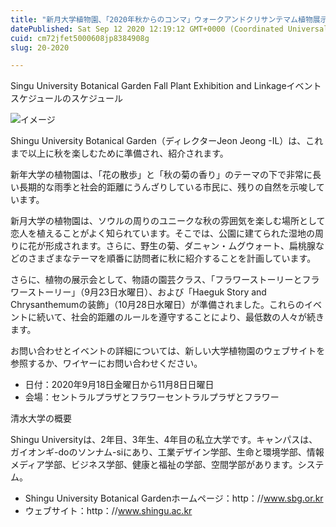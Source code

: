 ```yaml
---
title: "新月大学植物園、「2020年秋からのコンマ」ウォークアンドクリサンテマム植物展示会"
datePublished: Sat Sep 12 2020 12:19:12 GMT+0000 (Coordinated Universal Time)
cuid: cm72jfet5000608jp8384908g
slug: 20-2020

---
```



Singu University Botanical Garden Fall Plant Exhibition and Linkageイベントスケジュールのスケジュール

![イメージ](https://cdn.hashnode.com/res/hashnode/image/upload/v1739402648070/c9bb5cfb-35af-487d-b8b3-e3b223c16599.jpeg)

Shingu University Botanical Garden（ディレクターJeon Jeong -IL）は、これまで以上に秋を楽しむために準備され、紹介されます。

新年大学の植物園は、「花の散歩」と「秋の菊の香り」のテーマの下で非常に長い長期的な雨季と社会的距離にうんざりしている市民に、残りの自然を示唆しています。

新月大学の植物園は、ソウルの周りのユニークな秋の雰囲気を楽しむ場所として恋人を植えることがよく知られています。そこでは、公園に建てられた湿地の周りに花が形成されます。さらに、野生の菊、ダニャン・ムグウォート、扁桃腺などのさまざまなテーマを順番に訪問者に秋に紹介することを計画しています。

さらに、植物の展示会として、物語の園芸クラス、「フラワーストーリーとフラワーストーリー」（9月23日水曜日）、および「Haeguk Story and Chrysanthemumの装飾」（10月28日水曜日）が準備されました。これらのイベントに続いて、社会的距離のルールを遵守することにより、最低数の人々が続きます。

お問い合わせとイベントの詳細については、新しい大学植物園のウェブサイトを参照するか、ワイヤーにお問い合わせください。

- 日付：2020年9月18日金曜日から11月8日日曜日
- 会場：セントラルプラザとフラワーセントラルプラザとフラワー

清水大学の概要

Shingu Universityは、2年目、3年生、4年目の私立大学です。キャンパスは、ガイオンギ-doのソンナム-siにあり、工業デザイン学部、生命と環境学部、情報メディア学部、ビジネス学部、健康と福祉の学部、空間学部があります。システム。

- Shingu University Botanical Gardenホームページ：http：//www.sbg.or.kr
- ウェブサイト：http：//www.shingu.ac.kr